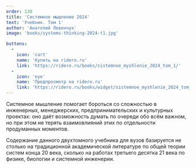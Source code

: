 ```yaml
---
order: 130
title: 'Системное мышление 2024'
text: 'Учебник. Том 1'
author: 'Анатолий Левенчук'
image: 'books/systems-thinking-2024-t1.jpg'

buttons:
  -
    icon: 'cart'
    name: 'Купить на ridero.ru'
    link: 'https://ridero.ru/books/sistemnoe_myshlenie_2024_tom_1/'
  -
    icon: 'eye'
    name: 'Предпросмотр на ridero.ru'
    link: 'https://ridero.ru/books/widget/sistemnoe_myshlenie_2024_tom_1/'
---
```


Системное мышление помогает бороться со сложностью в инженерных, менеджерских, предпринимательских и культурных проектах: оно даёт возможность думать по очереди обо всём важном, но при этом не терять взаимовлияний этих по отдельности продуманных моментов.

Содержание данного двухтомного учебника для вузов базируется не столько на традиционной академической литературе по общей теории систем конца 20 века, сколько на работах третьего десятка 21 века по физике, биологии и системной инженерии.
